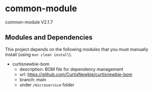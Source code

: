# common-module

common-module V2.1.7

## Modules and Dependencies

This project depends on the following modules that you must manually install (using `mvn clean install`).

- curtisnewbie-bom
    - description: BOM file for dependency management
    - url: https://github.com/CurtisNewbie/curtisnewbie-bom
    - branch: main
    - under `/microservice` folder
